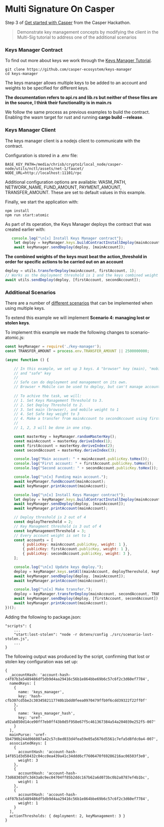 # Multi Signature On Casper

Step 3 of [Get started with Casper](https://gitcoin.co/issue/casper-network/gitcoin-hackathon/29/100026611) from the Casper Hackathon.

> Demonstrate key management concepts by modifying the client in the Multi-Sig tutorial to address one of the additional scenarios

### Keys Manager Contract

To find out more about keys we work through the [Keys Manager Tutorial](https://docs.casperlabs.io/en/latest/dapp-dev-guide/tutorials/multi-sig/contract.html).

```
git clone https://github.com/casper-ecosystem/keys-manager
cd keys-manager
```
The keys manager allows multiple keys to be added to an account and weights to be specified for different keys.

**The documentation refers to api.rs and lib.rs but neither of these files are in the source, I think their functionality is in main.rs**

We follow the same process as previous examples to build the contract. Enabling the wasm target for rust and running **cargo build --release**.

### Keys Manager Client

The keys manager client is a nodejs client to communicate with the contract.

Configuration is stored in a .env file:

```
BASE_KEY_PATH=/media/chrisb/crypto1/local_node/casper-node/utils/nctl/assets/net-1/faucet/
NODE_URL=http://localhost:11101/rpc
```

Additional configuration options are available: WASM_PATH, NETWORK_NAME, FUND_AMOUNT, PAYMENT_AMOUNT, TRANSFER_AMOUNT. These are set to default values in this example.

Finally, we start the application with:
```
npm install
npm run start:atomic
```

As part of its operation, the Keys Manager deploys the contract that was created earlier with:
```JavaScript
   console.log("\n[x] Install Keys Manager contract");
    let deploy = keyManager.keys.buildContractInstallDeploy(mainAccount);
    await keyManager.sendDeploy(deploy, [mainAccount]);
```

**The combined weights of the keys must beat the action_threshold in order for specific actions to be carried out on an account**
```JavaScript
deploy = utils.transferDeploy(mainAccount, firstAccount, 1);
// Works as the deployment threshold is 1 and the keys combined weight is 2
await utils.sendDeploy(deploy, [firstAccount, secondAccount]); 
```

### Additional Scenarios

There are a number of [different scenarios](https://docs.casperlabs.io/en/latest/dapp-dev-guide/tutorials/multi-sig/examples.html) that 
can be implemented when using multiple keys.

To extend this example we will implement **Scenario 4: managing lost or stolen keys**.

To implement this example we made the following changes to scenario-atomic.js:

```JavaScript
const keyManager = require('./key-manager');
const TRANSFER_AMOUNT = process.env.TRANSFER_AMOUNT || 2500000000;

(async function () {

    // In this example, we set up 3 keys. A "browser" key (main), "mobile" key,
    // and "safe" key
    //
    // Safe can do deployment and management on its own.
    // Browser + Mobile can be used to deploy, but can't manage accounts without Safe
    
    // To achive the task, we will:
    // 1. Set Keys Management Threshold to 3.
    // 2. Set Deploy Threshold to 2.
    // 3. Set main (browser), and mobile weight to 1
    // 4. Set Safe key weight to 3 
    // 4. Make a transfer from mainAccount to secondAccount using first & second accounts.
    // 
    // 1, 2, 3 will be done in one step.

    const masterKey = keyManager.randomMasterKey();
    const mainAccount = masterKey.deriveIndex(1);
    const firstAccount = masterKey.deriveIndex(2);
    const secondAccount = masterKey.deriveIndex(3);

    console.log("Main account: " + mainAccount.publicKey.toHex());
    console.log("First account: " + firstAccount.publicKey.toHex());
    console.log("Second account: " + secondAccount.publicKey.toHex());

    console.log("\n[x] Funding main account.");
    await keyManager.fundAccount(mainAccount);
    await keyManager.printAccount(mainAccount);

    console.log("\n[x] Install Keys Manager contract");
    let deploy = keyManager.keys.buildContractInstallDeploy(mainAccount);
    await keyManager.sendDeploy(deploy, [mainAccount]);
    await keyManager.printAccount(mainAccount);

    // Deploy threshold is 2 out of 4
    const deployThereshold = 2;
    // Key Managment threshold is 3 out of 4
    const keyManagementThreshold = 3;
    // Every account weight is set to 1
    const accounts = [
        { publicKey: mainAccount.publicKey, weight: 1 },
        { publicKey: firstAccount.publicKey, weight: 1 }, 
        { publicKey: secondAccount.publicKey, weight: 3 }, 
    ];

    console.log("\n[x] Update keys deploy.");
    deploy = keyManager.keys.setAll(mainAccount, deployThereshold, keyManagementThreshold, accounts);
    await keyManager.sendDeploy(deploy, [mainAccount]);
    await keyManager.printAccount(mainAccount);

    console.log("\n[x] Make transfer.");
    deploy = keyManager.transferDeploy(mainAccount, secondAccount, TRANSFER_AMOUNT);
    await keyManager.sendDeploy(deploy, [firstAccount, secondAccount]);
    await keyManager.printAccount(mainAccount);
})();
```
Adding the following to package.json:
```
"scripts": {
    ...
    "start:lost-stolen": "node -r dotenv/config ./src/scenario-lost-stolen.js",
    ...
}
```

The following output was produced by the script, confirming that lost or stolen key configuration was set up:

```
{
  _accountHash: 'account-hash-c4f07b3a5489486df5db9d4aa29416c56b1e864bbe69b6c57c6f2c3d60ef7784',
  namedKeys: [
    {
      name: 'keys_manager',
      key: 'hash-cfb307cd5be2c3034582117740b1bdd0feea0970479ffb9f6cdd39322f22ff0f'
    },
    {
      name: 'keys_manager_hash',
      key: 'uref-a92ab850d14ce90ff7eb0ff43b0d5f958e67f5c461367384a54a204039e252f5-007'
    }
  ],
  mainPurse: 'uref-5b4790b244d066087a42c57c8ed033d4fea59e05a5676d5561c7efa5d8fdc0a4-007',
  associatedKeys: [
    {
      accountHash: 'account-hash-14f851d3d58432c04cc0ea439a41c34ddd6cf7606470f69286216ac06503f3e0',
      weight: 3
    },
    {
      accountHash: 'account-hash-73d68303dfc3d43a8c9ec04704ff85b2ddc167b62a6d073bc0b2a8787ef4b1bc',
      weight: 1
    },
    {
      accountHash: 'account-hash-c4f07b3a5489486df5db9d4aa29416c56b1e864bbe69b6c57c6f2c3d60ef7784',
      weight: 1
    }
  ],
  actionThresholds: { deployment: 2, keyManagement: 3 }
}
```
